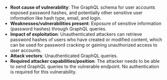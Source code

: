 - **Root cause of vulnerability**: The GraphQL schema for user accounts exposed password hashes, and potentially other sensitive user information like hash type, email, and login.
- **Weaknesses/vulnerabilities present**: Exposure of sensitive information (password hashes) through GraphQL queries.
- **Impact of exploitation**: Unauthenticated attackers can retrieve password hashes of users who have created or modified content, which can be used for password cracking or gaining unauthorized access to user accounts.
- **Attack vectors**: Unauthenticated GraphQL queries.
- **Required attacker capabilities/position**: The attacker needs to be able to send GraphQL queries to the vulnerable endpoint. No authentication is required for this vulnerability.